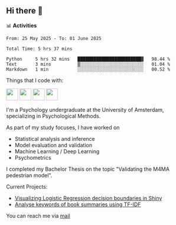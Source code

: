## Hi there 👋

📊 **Activities**
<!--START_SECTION:waka-->

```txt, python, markdown, r
From: 25 May 2025 - To: 01 June 2025

Total Time: 5 hrs 37 mins

Python     5 hrs 32 mins   ████████████████████████▓   98.44 %
Text       3 mins          ▒░░░░░░░░░░░░░░░░░░░░░░░░   01.04 %
Markdown   1 min           ░░░░░░░░░░░░░░░░░░░░░░░░░   00.52 %
```

<!--END_SECTION:waka-->

Things that I code with:
<p>
  <img height="32" width="32" src="https://cdn.simpleicons.org/python/white"/>
  <img height="32" width="32" src="https://cdn.simpleicons.org/R/white"/>
  <img height="32" width="32" src="https://cdn.simpleicons.org/vim/white"/>
  <img height="32" width="32" src="https://cdn.simpleicons.org/linux/white"/>
</p>

I'm a Psychology undergraduate at the University of Amsterdam, specializing in Psychological Methods.

As part of my study focuses, I have worked on
- Statistical analysis and inference
- Model evaluation and validation
- Machine Learning / Deep Learning
- Psychometrics

I completed my Bachelor Thesis on the topic "Validating the M4MA pedestrian model".

Current Projects:
- [Visualizing Logistic Regression decision boundaries in Shiny](https://github.com/coopa33/Logistic-Regression-Boundary-Visualizer)
- [Analyse keywords of book summaries using TF-IDF](https://github.com/coopa33/Book-Keywords-Analysis)

You can reach me via [mail](dan.yu.h97@gmail.com) 




<!--
**coopa33/coopa33** is a ✨ _special_ ✨ repository because its `README.md` (this file) appears on your GitHub profile.

Here are some ideas to get you started:

- 🔭 I’m currently working on ...
- 🌱 I’m currently learning ...
- 👯 I’m looking to collaborate on ...
- 🤔 I’m looking for help with ...
- 💬 Ask me about ...
- 📫 How to reach me: ...
- 😄 Pronouns: ...
- ⚡ Fun fact: ...
-->
